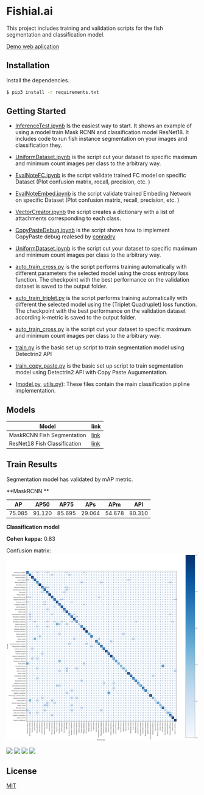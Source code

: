 # Fishial.ai

This project includes training and validation scripts for the fish segmentation and classification model.

[Demo web aplication](https://portal.fishial.ai/search)

## Installation

Install the dependencies.

```sh
$ pip3 install -r requirements.txt
```

## Getting Started
* [InferenceTest.ipynb](helper/classification/InferenceTest.ipynb) Is the easiest way to start. It shows an example of using a model train Mask RCNN and classification model ResNet18. It includes code to run fish instance segmentation on your images and classification they.

* [UniformDataset.ipynb](helper/classification/UniformDataset.ipynb) is the script cut your dataset to specific maximum and minimum count images per class to the arbitrary way.

* [EvalNoteFC.ipynb](helper/classification/EvalNoteFC.ipynb) is the script validate trained FC model on specific Dataset (Plot confusion matrix, recall, precision, etc. )

* [EvalNoteEmbed.ipynb](helper/classification/EvalNoteEmbed.ipynb)  is the script validate trained Embeding Network on specific Dataset (Plot confusion matrix, recall, precision, etc. )

* [VectorCreator.ipynb](helper/classification/VectorCreator.ipynb) the script creates a dictionary with a list of attachments corresponding to each class.

* [CopyPasteDebug.ipynb](helper/segmentation/CopyPasteDebug.ipynb) is the script shows how to implement CopyPaste debug realesed by [conradry](https://github.com/conradry/copy-paste-aug "conradry")

* [UniformDataset.ipynb](helper/classification/UniformDataset.ipynb) is the script cut your dataset to specific maximum and minimum count images per class to the arbitrary way.

* [auto_train_cross.py](train_scripts/classification/auto_train_cross.py) is the script performs training automatically with different parameters the selected model using the cross entropy loss function. The checkpoint with the best performance on the validation dataset is saved to the output folder.

* [auto_train_triplet.py](train_scripts/classification/auto_train_triplet.py) is the script performs training automatically with different the selected model using the (Triplet Quadruplet) loss function. The checkpoint with the best performance on the validation dataset according k-metric is saved to the output folder.

* [auto_train_cross.py](train_scripts/classification/auto_train_cross.py) is the script cut your dataset to specific maximum and minimum count images per class to the arbitrary way.

* [train.py](train_scripts/segmentation/train.py) is the basic set up script to train segmentation model using Detectrin2 API 

* [train_copy_paste.py](train_scripts/segmentation/train_copy_paste.py) is the basic set up script to train segmentation model using Detectrin2 API with Copy Paste Augumentation.

* ([model.py](module/classification_package/src/model.py), [utils.py](module/classification_package/src/utils.py)): These files contain the main classification pipline implementation.

## Models

| Model | link  |
| ------------- | ------------- |
| MaskRCNN Fish Segmentation  | [link](https://storage.googleapis.com/fishial-ml-resources/detectron2_new_version.pth) |
| ResNet18 Fish Classification  | [link](https://storage.googleapis.com/fishial-ml-resources/final_cross_cross_entropy_0.9923599320882852_258571.0.ckpt) |

## Train Results

Segmentation model has validated by mAP metric.

**MaskRCNN **

| AP | AP50  | AP75 | APs | APm | APl | 
| ------------- | ------------- | ------------- | ------------- | ------------- | ------------- |
| 75.085  | 91.120 | 85.695 | 29.064 | 54.678 | 80.310 |


**Classification model**

**Cohen kappa:** 0.83

Confusion matrix:
![Confusion matrix](imgs/image5.png "Confusion matrix")


<p float="left">
  <img src="https://fishial.ai/static/fishial_logo-2c651a547f55002df228d91f57178377.png" height="40" />
  <img src="https://wp.fishial.ai/wp-content/uploads/2020/08/68e6fe03-e654-4d15-9161-98715ff1f393.png" height="40" /> 
  <img src="https://wp.fishial.ai/wp-content/uploads/2021/01/WYE-Foundation-Full-Color.png" height="40" />
  <img src="https://wp.fishial.ai/wp-content/uploads/2019/08/dotcom-standard.png" height="40" />
</p>


## License

[MIT](https://choosealicense.com/licenses/mit/)

